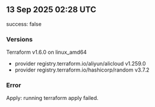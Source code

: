 ## 13 Sep 2025 02:28 UTC

success: false

### Versions

Terraform v1.6.0
on linux_amd64
+ provider registry.terraform.io/aliyun/alicloud v1.259.0
+ provider registry.terraform.io/hashicorp/random v3.7.2

### Error

Apply: running terraform apply failed.
